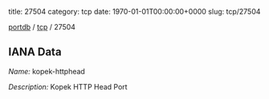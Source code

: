 title: 27504
category: tcp
date: 1970-01-01T00:00:00+0000
slug: tcp/27504

[portdb](/) / [tcp](/category/tcp.html) / 27504


## IANA Data

_Name:_ kopek-httphead

_Description:_ Kopek HTTP Head Port

